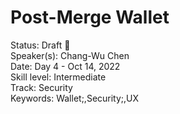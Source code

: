 # Post-Merge Wallet

Status: Draft 📝  
Speaker(s): Chang-Wu Chen    
Date: Day 4 - Oct 14, 2022    
Skill level: Intermediate    
Track: Security    
Keywords: Wallet;,Security;,UX    

